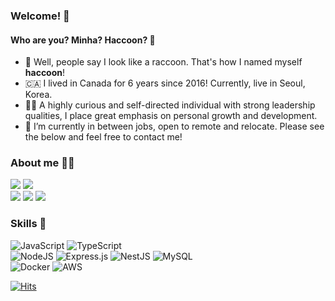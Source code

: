 ### Welcome! 👋
#### Who are you? Minha? Haccoon? 👀
- 🦝 Well, people say I look like a raccoon. That's how I named myself **haccoon**!
- 🇨🇦 I lived in Canada for 6 years since 2016! Currently, live in Seoul, Korea.
- 🧗‍♂️ A highly curious and self-directed individual with strong leadership qualities, I place great emphasis on personal growth and development.
- 🌱 I’m currently in between jobs, open to remote and relocate. Please see the below and feel free to contact me!
  
### About me 👩‍💻
<a href="https://drive.google.com/file/d/11gFVxUQfRBF6dHoT6acGeLJ4aJsplYe4/view?usp=drive_link" target="_blank"><img src="https://img.shields.io/badge/resume-FFC75F?style=for-the-badge&logo=googledocs&logoColor=4B4453"/></a>
<a href="https://minhasohn.notion.site/ebd4272ffeb942c1919e41b326d69ad6?pvs=4" target="_blank"><img src="https://img.shields.io/badge/portfolio-FFC75F?style=for-the-badge&logo=notion&logoColor=4B4453"/></a>   
<a href="https://inblog.ai/haccoon" target="_blank"><img src="https://img.shields.io/badge/blog-845EC2?style=for-the-badge&logo=bloglovin&logoColorD65DB1"/></a>
<a href="https://www.linkedin.com/in/minhasohn/" target="_blank"><img src="https://img.shields.io/badge/linkedin-2C73D2?style=for-the-badge&logo=linkedin&logoColor=FFF82C"/></a>
<a href="" target="_blank"><img src="https://img.shields.io/badge/codeminhasohn@gmail.com-38507B?style=for-the-badge&logo=gmail&logoColor=white"/></a>

### Skills 🫡
![JavaScript](https://img.shields.io/badge/javascript-%23323330.svg?style=for-the-badge&logo=javascript&logoColor=%23F7DF1E)
![TypeScript](https://img.shields.io/badge/typescript-%23007ACC.svg?style=for-the-badge&logo=typescript&logoColor=white)    
![NodeJS](https://img.shields.io/badge/node.js-6DA55F?style=for-the-badge&logo=node.js&logoColor=white)
![Express.js](https://img.shields.io/badge/express.js-%23404d59.svg?style=for-the-badge&logo=express&logoColor=%2361DAFB)
![NestJS](https://img.shields.io/badge/nestjs-%23E0234E.svg?style=for-the-badge&logo=nestjs&logoColor=white)
![MySQL](https://img.shields.io/badge/mysql-%2300f.svg?style=for-the-badge&logo=mysql&logoColor=white)    
![Docker](https://img.shields.io/badge/docker-%230db7ed.svg?style=for-the-badge&logo=docker&logoColor=white)
![AWS](https://img.shields.io/badge/AWS-%23FF9900.svg?style=for-the-badge&logo=amazon-aws&logoColor=white)

[![Hits](https://hits.seeyoufarm.com/api/count/incr/badge.svg?url=https%3A%2F%2Fgithub.com%2Fha-ccoon&count_bg=%23555252&title_bg=%23B0B0B0&icon=github.svg&icon_color=%23FFFFFF&title=visitors&edge_flat=true)](https://hits.seeyoufarm.com)   
